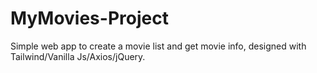 # MyMovies-Project
Simple web app to create a movie list and get movie info, designed with Tailwind/Vanilla Js/Axios/jQuery.

